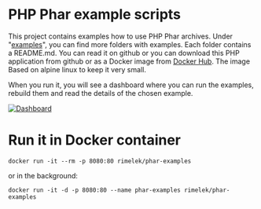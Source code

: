 # PHP Phar example scripts

This project contains examples how to use PHP Phar archives. 
Under "[examples](https://github.com/rimelek/phar-examples/tree/master/examples)", 
you can find more folders with examples. Each folder contains a README.md. 
You can read it on github or you can download this PHP application from github
or as a Docker image from [Docker Hub](https://hub.docker.com/r/rimelek/phar-examples/). The image Based on alpine linux to keep it 
very small.

When you run it, you will see a dashboard where you can run the examples, 
rebuild them and read the details of the chosen example.

[![Dashboard](https://raw.githubusercontent.com/rimelek/phar-examples/master/dashboard.jpg)](https://github.com/rimelek/phar-examples/blob/master/dashboard.jpg)

# Run it in Docker container

```
docker run -it --rm -p 8080:80 rimelek/phar-examples
```

or in the background:

```
docker run -it -d -p 8080:80 --name phar-examples rimelek/phar-examples
```
